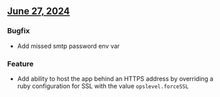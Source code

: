 ## [June 27, 2024](https://github.com/OpsLevel/helm-charts/compare/v2024.6.21...v2024.6.27)
### Bugfix
* Add missed smtp password env var
### Feature
* Add ability to host the app behind an HTTPS address by overriding a ruby configuration for SSL with the value `opslevel.forceSSL`
